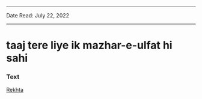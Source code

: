 ***
Date Read: July 22, 2022
***

# taaj tere liye ik mazhar-e-ulfat hi sahi

### Text
[Rekhta](https://www.rekhta.org/nazms/taaj-mahal-taaj-tere-liye-ik-mazhar-e-ulfat-hii-sahii-sahir-ludhianvi-nazms?lang=ur)

